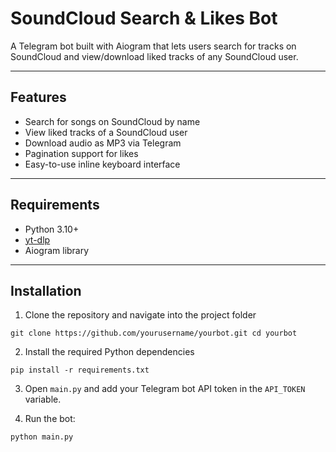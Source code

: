 # SoundCloud Search & Likes Bot

A Telegram bot built with Aiogram that lets users search for tracks on SoundCloud and view/download liked tracks of any SoundCloud user.

---

## Features

- Search for songs on SoundCloud by name
- View liked tracks of a SoundCloud user
- Download audio as MP3 via Telegram
- Pagination support for likes
- Easy-to-use inline keyboard interface

---

## Requirements

- Python 3.10+
- [yt-dlp](https://github.com/yt-dlp/yt-dlp) 
- Aiogram library

---

## Installation

1. Clone the repository and navigate into the project folder

`git clone https://github.com/yourusername/yourbot.git
cd yourbot`

2. Install the required Python dependencies

`pip install -r requirements.txt`

3. Open `main.py` and add your Telegram bot API token in the `API_TOKEN` variable.

4. Run the bot:

`python main.py`
